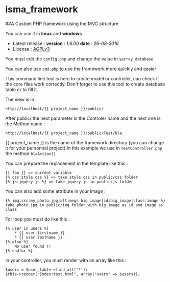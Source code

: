 # isma_framework
##A Custom PHP framework using the MVC structure

You can use it in **linux** and **windows**

- Latest release : **version** : *1.6.00* **date** : *26-08-2016*
- License : [AGPLv3](http://www.gnu.org/licenses/agpl-3.0.fr.html)

You must edit the `config.php` and change the value in `$array_database`  

You can also use `cmd.php` to use the framework more quickly and easier

This command line tool is here to create model or controller, can check if the core files work correctly.
Don't forget to use this tool to create database table or to fill it.

The view is in :  

```
http://localhost/{{ project_name }}/public/
```
  
After public/ the next parameter is the Controler name and the next one is the Method name :  
```
http://localhost/{{ project_name }}/public/Test/bla
```
  
{{ project_name }} is the name of the framework directory (you can change it for your personnal project)
In this exemple we use in `TestController.php` the method `blaAction()`
  
You can prepare the replacement in the template like this :  
```
{{ foo }} => current variable
{% css:style.css %} => take style.css in public/css folder
{% js:jquery.js %} => take jquery.js in public/js folder
```

You can also add some attribute in your image :  
```
{% img:src:my_photo.jpg|alt:mega big image|id:big_image|class:image %}
take photo.jpg in public/img folder with big_image as id and image as class
```  

For loop you must do like this :  
```
{% user in users %}  
    * {{ user.firstname }}
    * {{ user.lastname }}
{% else %}
    No user found !!
{% endfor %}
```  

In your controller, you must render with an array like this :  
```
$users = $user_table->find_all('*');
$this->render("Index:test.html", array("users" => $users));
```
